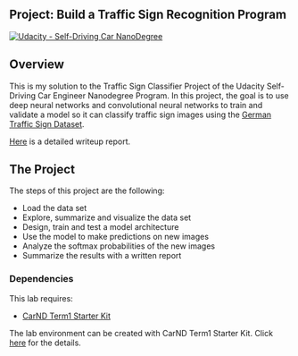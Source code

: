 ## Project: Build a Traffic Sign Recognition Program
[![Udacity - Self-Driving Car NanoDegree](https://s3.amazonaws.com/udacity-sdc/github/shield-carnd.svg)](http://www.udacity.com/drive)

Overview
---
This is my solution to the Traffic Sign Classifier Project of the Udacity Self-Driving Car Engineer Nanodegree Program.
In this project, the goal is to use deep neural networks and convolutional neural networks to train and validate a model so it can classify traffic sign images using the [German Traffic Sign Dataset](http://benchmark.ini.rub.de/?section=gtsrb&subsection=dataset). 

[Here](./writeup.pdf) is a detailed writeup report.

The Project
---
The steps of this project are the following:
* Load the data set
* Explore, summarize and visualize the data set
* Design, train and test a model architecture
* Use the model to make predictions on new images
* Analyze the softmax probabilities of the new images
* Summarize the results with a written report

### Dependencies
This lab requires:

* [CarND Term1 Starter Kit](https://github.com/udacity/CarND-Term1-Starter-Kit)

The lab environment can be created with CarND Term1 Starter Kit. Click [here](https://github.com/udacity/CarND-Term1-Starter-Kit/blob/master/README.md) for the details.


